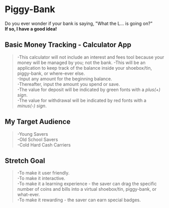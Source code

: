 # Piggy-Bank

 Do you ever wonder if your bank is saying, "What the L... is going on?"                                               
 **If so, I have a good idea!**
    
## Basic Money Tracking - Calculator App

>-This calculator will not include an interest and fees tool because your money will be managed by you; not the bank.
>-This will be an application to keep track of the balance inside your shoebox/tin, piggy-bank, or where-ever else.  
>-Input any amount for the beginning balance.  
>-Thereafter, input the amount you spend or save.   
>-The value for deposit will be indicated by green fonts with a *plus(+) sign*.  
>-The value for withdrawal will be indicated by red fonts with a *minus(-) sign*.

## My Target Audience

>-Young Savers                                              
>-Old School Savers                                         
>-Cold Hard Cash Carriers

## Stretch Goal

>-To make it user friendly.                                  
>-To make it interactive.                                    
>-To make it a learning experience - the saver can drag the  specific number of coins and bills into a virtual shoebox/tin, piggy-bank, or what-ever.                                
>-To make it rewarding - the saver can earn special badges. 

